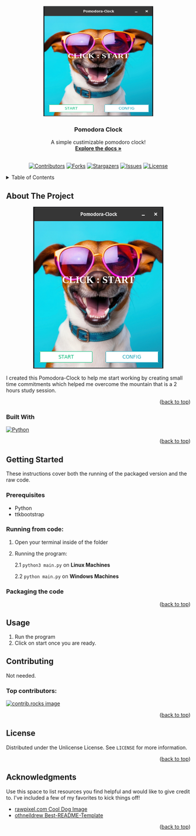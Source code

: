 <a id="readme-top"></a>

<!-- PROJECT LOGO -->
<br />
<div align="center">
  <a href="https://www.rawpixel.com/image/12053935/image-background-dog-face">
    <img src="images/final.png" alt="Logo" width="300" height="300">
  </a>

  <h3 align="center">Pomodora Clock</h3>

  <p align="center">
    A simple custimizable pomodoro clock!
    <br />
    <a href="https://github.com/Ryan-Goosen/Pomodora-Clock"><strong>Explore the docs »</strong></a>
    <br />
    <br />
  </p>
</div>


<div align="center">
<!-- Shields -->

  [![Contributors][contributors-shield]][contributors-url] [![Forks][forks-shield]][forks-url] [![Stargazers][stars-shield]][stars-url] [![Issues][issues-shield]][issues-url] [![License][license-shield]][license-url]

</div>

<!-- [![LinkedIn][linkedin-shield]][linkedin-url] -->


<!-- TABLE OF CONTENTS -->
<details>
  <summary>Table of Contents</summary>
  <ol>
    <li>
      <a href="#about-the-project">About The Project</a>
      <ul>
        <li><a href="#built-with">Built With</a></li>
      </ul>
    </li>
    <li>
      <a href="#getting-started">Getting Started</a>
      <ul>
        <li><a href="#prerequisites">Prerequisites</a></li>
        <li><a href="#installation">Installation</a></li>
      </ul>
    </li>
    <li><a href="#usage">Usage</a></li>
    <li><a href="#roadmap">Roadmap</a></li>
    <li><a href="#contributing">Contributing</a></li>
    <li><a href="#license">License</a></li>
    <li><a href="#contact">Contact</a></li>
    <li><a href="#acknowledgments">Acknowledgments</a></li>
  </ol>
</details>



<!-- ABOUT THE PROJECT -->
## About The Project

<div align="center">

![Product Name Screen Shot][product-screenshot]

</div>


I created this Pomodora-Clock to help me start working by creating small time commitments which helped me overcome the mountain that is a 2 hours study session.


<p align="right">(<a href="#readme-top">back to top</a>)</p>



### Built With

[![Python][Python]][Python]

<p align="right">(<a href="#readme-top">back to top</a>)</p>



<!-- GETTING STARTED -->
## Getting Started

These instructions cover both the running of the packaged version and the raw code.

### Prerequisites
- Python
- ttkbootstrap

### Running from code:
1. Open your terminal inside of the folder
2. Running the program:

   2.1 `python3 main.py` on **Linux Machines**

   2.2 `python main.py` on **Windows Machines** 

### Packaging the code

<p align="right">(<a href="#readme-top">back to top</a>)</p>



<!-- USAGE EXAMPLES -->
## Usage
1. Run the program
2. Click on start once you are ready.

<!-- CONTRIBUTING -->
## Contributing

Not needed.

### Top contributors:
<a href="https://github.com/Ryan-Goosen/Pomodora-Clock/graphs/contributors">
  <img src="https://contrib.rocks/image?repo=Ryan-Goosen/Pomodora-Clock" alt="contrib.rocks image" />
</a>

<p align="right">(<a href="#readme-top">back to top</a>)</p>



<!-- LICENSE -->
## License

Distributed under the Unlicense License. See `LICENSE` for more information.

<p align="right">(<a href="#readme-top">back to top</a>)</p>


<!-- ACKNOWLEDGMENTS -->
## Acknowledgments

Use this space to list resources you find helpful and would like to give credit to. I've included a few of my favorites to kick things off!

* [rawpixel.com Cool Dog Image](https://www.rawpixel.com/image/12053935/image-background-dog-face)
* [othneildrew Best-README-Template](https://github.com/othneildrew/Best-README-Template)
<p align="right">(<a href="#readme-top">back to top</a>)</p>



<!-- MARKDOWN LINKS & IMAGES -->
<!-- https://www.markdownguide.org/basic-syntax/#reference-style-links -->
[contributors-shield]: https://img.shields.io/github/contributors/Ryan-Goosen/Pomodora-Clock.svg?style=for-the-badge
[contributors-url]: https://github.com/Ryan-Goosen/Pomodora-Clock/graphs/contributors
[forks-shield]: https://img.shields.io/github/forks/Ryan-Goosen/Pomodora-Clock.svg?style=for-the-badge
[forks-url]: https://github.com/Ryan-Goosen/Pomodora-Clock/network/members
[stars-shield]: https://img.shields.io/github/stars/Ryan-Goosen/Pomodora-Clock.svg?style=for-the-badge
[stars-url]: https://github.com/Ryan-Goosen/Pomodora-Clock/stargazers
[issues-shield]: https://img.shields.io/github/issues/Ryan-Goosen/Pomodora-Clock.svg?style=for-the-badge
[issues-url]: https://github.com/Ryan-Goosen/Pomodora-Clock/issues
[license-shield]: https://img.shields.io/github/license/Ryan-Goosen/Pomodora-Clock.svg?style=for-the-badge
[license-url]: https://github.com/Ryan-Goosen/Pomodora-Clock/blob/main/LICENSE
<!-- [linkedin-shield]: https://img.shields.io/badge/-LinkedIn-black.svg?style=for-the-badge&logo=linkedin&colorB=555
[linkedin-url]: https://linkedin.com/in/othneildrew -->
[product-screenshot]: images/final.png
[Python]: https://img.shields.io/badge/python-3670A0?style=for-the-badge&logo=python&logoColor=ffdd54
